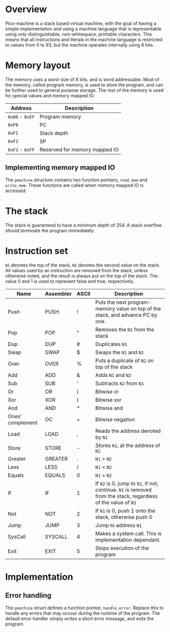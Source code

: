 # Overview
Pico-machine is a stack based virtual machine, with the goal of having a simple implementation and using a machine language that is representable using only distinguishable, non-whitespace, printable characters.
This means that all instructions and literals in the machine language is restricted to values from 0 to 93, but the machine operates internally using 8 bits.

# Memory layout
The memory uses a word-size of 8 bits, and is word addressable. 
Most of the memory, called program memory, is used to store the program, and can be further used to general purpose storage.
The rest of the memory is used for special values and memory mapped IO.

| Address | Description |
|---------|------------|
| `0x00` - `0xEF`| Program memory |
| `0xF0` | PC |
| `0xF1` | Stack depth |
| `0xF2` | SP | 
| `0xF3` - `0xFF` | Reserved for memory mapped IO |

## Implementing memory mapped IO
The `pmachine` structure contains two function pointers, `read_mem` and `write_mem`. These functions are called when memory mapped IO is accessed.

# The stack
The stack is guaranteed to have a minimum depth of 254. A stack overflow should terminate the program immediately.

# Instruction set
`N1` denotes the top of the stack, `N2` denotes the second value on the stack.
All values used by an instruction are removed from the stack, unless otherwise noted, and the result is always put on the top of the stack.
The value 0 and 1 is used to represent false and true, respectively.

| Name	|Assembler | ASCII |	Description |
|-------|-------|----------|---------------|
| Push	| PUSH	|!| Puts the next program-memory value on top of the stack, and advance PC by one.	|
| Pop	| POP	|"| Removes the `N1` from the stack |
| Dup	|	DUP     |#| Duplicates `N1`	|
| Swap	|	SWAP    |$| Swaps the `N1` and `N2`	|
| Over	|	OVER    |%| Puts a duplicate of `N2` on top of the stack	|
| Add	|	ADD     |&| Adds `N1` and `N2` |
| Sub	|	SUB     |'| Subtracts `N2` from `N1` |
| Or	|	OR      |(| Bitwise or |
| Xor	|	XOR     |)| Bitwise xor |
| And	|	AND     |*| Bitwise and |
| Ones' complement	| OC	|+| Bitwise negation	|
| Load  |	LOAD    |,| Reads the address denoted by `N1` |
| Store |	STORE   |-| Stores `N1`, at the address of `N2`	|
| Greater|	GREATER |.| `N1` > `N2`	|
| Less 	|	LESS    |/| `N1` < `N2`	|
| Equals|	EQUALS  |0| `N1` = `N2`	|
| If	|	IF      |1| If `N2` is 0, jump to `N1`, if not, continue. `N1` is removed from the stack, regardless of the value of `N1` |
| Not	|	NOT     |2| If `N1` is 0, push 1 onto the stack, otherwise push 0 |
| Jump	|	JUMP    |3| Jump to address `N1`	|
| SysCall|	SYSCALL |4| Makes a system call. This is implementation dependant. |
| Exit	|	EXIT	|5|	Stops execution of the program |


# Implementation
## Error handling
The `pmachine` struct defines a function pointer, `handle_error`.
Replace this to handle any errors that may occour during the runtime of the program.
The default error handler simply writes a short error message, and exits the program.



















